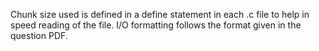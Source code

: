 Chunk size used is defined in a define statement in each .c file to help in speed reading of the file.
I/O formatting follows the format given in the question PDF.
